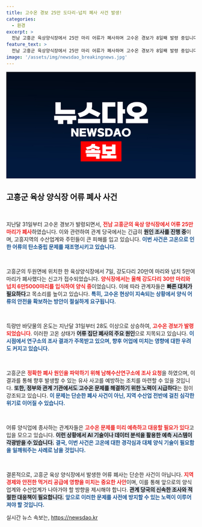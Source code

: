 ```yaml
---
title: 고수온 경보 25만 도다리·넙치 폐사 사건 발생!
categories:
  - 환경
excerpt: >
  전남 고흥군 육상양식장에서 25만 마리 어류가 폐사하며 고수온 경보가 8일째 발령 중입니다. 원인 조사 착수! 바닷물 온도는 28도 이상으로 상승했습니다. 이러한 사태의 배경과 향후 전망을 확인하세요!
feature_text: >
  전남 고흥군 육상양식장에서 25만 마리 어류가 폐사하며 고수온 경보가 8일째 발령 중입니다. 원인 조사 착수! 바닷물 온도는 28도 이상으로 상승했습니다. 이러한 사태의 배경과 향후 전망을 확인하세요!
image: '/assets/img/newsdao_breakingnews.jpg'
---
```


<p><img src="/assets/img/newsdao_breakingnews.jpg" alt="firstkoreanews 속보" /></p>

<h2 data-ke-size="size26">고흥군 육상 양식장 어류 폐사 사건</h2>

<p data-ke-size="size16">&nbsp;</p>

<p>지난달 31일부터 고수온 경보가 발령되면서, <b><span style="color: #ee2323;">전남 고흥군의 육상 양식장에서 어류 25만 마리가 폐사</span></b>하였습니다. 이와 관련하여 관계 당국에서는 긴급히 <b><span style="background-color: #21538527;">원인 조사를 진행 중</span></b>이며, 고흥지역의 수산업계와 주민들이 큰 피해를 입고 있습니다. <b><span style="color: #1a5490;">이번 사건은 고온으로 인한 어류의 탄소중립 문제를 재조명시키고 있습니다.</span></b></p>

<p data-ke-size="size16">&nbsp;</p>

<p>고흥군의 두원면에 위치한 한 육상양식장에서 7일, 강도다리 20만여 마리와 넙치 5만여 마리가 폐사했다는 신고가 접수되었습니다. <b><span style="color: #ee2323;">양식장에서는 올해 강도다리 30만 마리와 넙치 6만5000마리를 입식하여 양식 중</span></b>이었습니다. 이에 따라 관계자들은 <b><span style="background-color: #21538527;">빠른 대처가 필요하다</span></b>고 목소리를 높이고 있습니다. <b><span style="color: #1a5490;">특히, 고수온 현상이 지속되는 상황에서 양식 어류의 안전을 확보하는 방안이 절실하게 요구됩니다.</span></b></p>

<p data-ke-size="size16">&nbsp;</p>

<p>득량만 바닷물의 온도는 지난달 31일부터 28도 이상으로 상승하여, <b><span style="color: #ee2323;">고수온 경보가 발령되었습니다</span></b>. 이러한 고온 상태가 <b><span style="background-color: #21538527;">어류 집단 폐사의 주요 원인</span></b>으로 지목되고 있습니다. <b><span style="color: #1a5490;">이 시점에서 연구소의 조사 결과가 주목받고 있으며, 향후 어업에 미치는 영향에 대한 우려도 커지고 있습니다.</span></b></p>

<p data-ke-size="size16">&nbsp;</p>

<p>고흥군은 <b><span style="color: #ee2323;">정확한 폐사 원인을 파악하기 위해 남해수산연구소에 조사 요청</span></b>을 하였으며, 이 결과를 통해 향후 발생할 수 있는 유사 사고를 예방하는 조치를 마련할 수 있을 것입니다. <b><span style="background-color: #21538527;">또한, 정부와 관계 기관에서도 고수온 문제를 해결하기 위한 노력이 시급하다</span></b>는 점이 강조되고 있습니다. <b><span style="color: #1a5490;">이 문제는 단순한 폐사 사건이 아닌, 지역 수산업 전반에 걸친 심각한 위기로 이어질 수 있습니다.</span></b></p>

<p data-ke-size="size16">&nbsp;</p>

<p>어류 양식업에 종사하는 관계자들은 <b><span style="color: #ee2323;">고수온 문제를 미리 예측하고 대응할 필요가 있다</span></b>고 입을 모으고 있습니다. <b><span style="background-color: #21538527;">이런 상황에서 AI 기술이나 데이터 분석을 활용한 예측 시스템이 각광받을 수 있습니다.</span></b> <b><span style="color: #1a5490;">결국, 이번 사건은 고온에 대한 경각심과 대체 양식 기술이 필요함을 일깨워주는 사례로 남을 것입니다.</span></b></p>

<p data-ke-size="size16">&nbsp;</p>

<p>결론적으로, 고흥군 육상 양식장에서 발생한 어류 폐사는 단순한 사건이 아닙니다. <b><span style="color: #ee2323;">지역 경제와 안전한 먹거리 공급에 영향을 미치는 중요한 사안</span></b>이며, 이를 통해 앞으로의 양식업계와 수산업계가 나아가야 할 방향을 제시해야 합니다. <b><span style="background-color: #21538527;">관계 당국의 신속한 조사와 적절한 대응책이 필요합니다.</span></b> <b><span style="color: #1a5490;">앞으로 이러한 문제를 사전에 방지할 수 있는 노력이 이루어져야 할 것입니다.</span></b></p>
실시간 뉴스 속보는, <a href="https://newsdao.kr" rel="dofollow">https://newsdao.kr</a>


